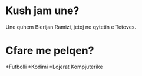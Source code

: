 # Kush jam une?
Une quhem Blerijan Ramizi, jetoj ne qytetin e Tetoves.

# Cfare me pelqen?
*Futbolli
*Kodimi
*Lojerat Kompjuterike 
